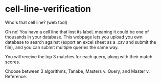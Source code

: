 # cell-line-verification
Who's that cell line? (web tool)

Oh no! You have a cell line that lost its label, meaning it could be one of thousands in your database. 
This webpage lets you upload you own database to search against (export an excel sheet as a .csv and submit the file), and you can submit multiple queries the same way.

You will receive the top 3 matches for each query, along with their match scores. 

Choose between 3 algorithms, Tanabe, Masters v. Query, and Master v. Reference. 
